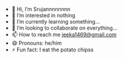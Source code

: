 - 👋 Hi, I’m Srujannnnnnnn 
- 👀 I’m interested in nothing
- 🌱 I’m currently learning something...
- 💞️ I’m looking to collaborate on everything...
- 📫 How to reach me jeeka1469@gmail.com
- 😄 Pronouns: he/him
- ⚡ Fun fact: I eat the potato chipss

<!---
jeeka1469/jeeka1469 is a ✨ special ✨ repository because its `README.md` (this file) appears on your GitHub profile.
You can click the Preview link to take a look at your changes.
--->
